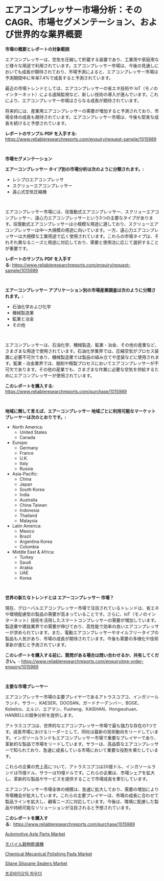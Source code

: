 <p><h1>エアコンプレッサー市場分析：そのCAGR、市場セグメンテーション、および世界的な業界概要</h1></p><p><strong>市場の概要とレポートの対象範囲</strong></p>
<p><p>エアコンプレッサーは、空気を圧縮して貯蔵する装置であり、工業用や家庭用など様々な用途で利用されています。エアコンプレッサー市場は、今後の見通しにおいても成長が期待されており、市場予測によると、エアコンプレッサー市場は予測期間中に年率7.4%で成長すると予測されています。</p><p>最近の市場トレンドとしては、エアコンプレッサーの省エネ技術や IoT（モノのインターネット）による遠隔監視など、新しい技術の導入が進んでいます。これにより、エアコンプレッサー市場はさらなる成長が期待されています。</p><p>将来的には、産業用エアコンプレッサーの需要が増加すると予測されており、市場全体の成長も期待されています。エアコンプレッサー市場は、今後も堅実な成長を続けると予想されています。</p></p>
<p><strong>レポートのサンプル PDF を入手する:</strong> <a href="https://www.reliableresearchreports.com/enquiry/request-sample/1015989">https://www.reliableresearchreports.com/enquiry/request-sample/1015989</a></p>
<p>&nbsp;</p>
<p><strong>市場セグメンテーション</strong></p>
<p><strong>エアーコンプレッサー タイプ別の市場分析は次のように分類されます。:</strong></p>
<p><ul><li>レシプロエアコンプレッサ</li><li>スクリューエアコンプレッサー</li><li>遠心式空気圧縮機</li></ul></p>
<p>&nbsp;</p>
<p><p>エアコンプレッサー市場には、往復動式エアコンプレッサー、スクリューエアコンプレッサー、遠心力エアコンプレッサーという3つの主要なタイプがあります。往復動式エアコンプレッサーは小規模な用途に適しており、スクリューエアコンプレッサーは中～大規模の用途に向いています。一方、遠心力エアコンプレッサーは大規模な工業用途で広く使用されています。これらの市場タイプは、それぞれ異なるニーズと用途に対応しており、需要と使用法に応じて選択することが重要です。</p></p>
<p><strong>レポートのサンプル PDF を入手する:</strong>&nbsp;<a href="https://www.reliableresearchreports.com/enquiry/request-sample/1015989">https://www.reliableresearchreports.com/enquiry/request-sample/1015989</a></p>
<p>&nbsp;</p>
<p><strong> エアーコンプレッサー アプリケーション別の市場産業調査は次のように分類されます。:</strong></p>
<p><ul><li>石油化学および化学</li><li>機械製造業</li><li>鉱業と冶金</li><li>その他</li></ul></p>
<p>&nbsp;</p>
<p><p>エアコンプレッサーは、石油化学、機械製造、鉱業・冶金、その他の産業など、さまざまな用途で使用されています。石油化学業界では、圧縮空気がプロセス装置に必要不可欠であり、機械製造業では製品の組み立てや塗装などに使用されます。鉱業・冶金業界では、掘削や精製プロセスにおいてエアコンプレッサーが不可欠であります。その他の産業でも、さまざまな作業に必要な空気を供給するためにエアコンプレッサーが使用されています。</p></p>
<p><strong>このレポートを購入する:</strong>&nbsp; <a href="https://www.reliableresearchreports.com/purchase/1015989">https://www.reliableresearchreports.com/purchase/1015989</a></p>
<p>&nbsp;</p>
<p><strong>地域に関して言えば、エアーコンプレッサー 地域ごとに利用可能なマーケットプレーヤーは次のとおりです。:</strong></p>
<p><ul>
    <li>
        North America:
        <ul>
            <li>United States</li>
            <li>Canada</li>
        </ul>
    </li>
    <li>
        Europe:
        <ul>
            <li>Germany</li>
            <li>France</li>
            <li>U.K.</li>
            <li>Italy</li>
            <li>Russia</li>
        </ul>
    </li>
    <li>
        Asia-Pacific:
        <ul>
            <li>China</li>
            <li>Japan</li>
            <li>South Korea</li>
            <li>India</li>
            <li>Australia</li>
            <li>China Taiwan</li>
            <li>Indonesia</li>
            <li>Thailand</li>
            <li>Malaysia</li>
        </ul>
    </li>
    <li>
        Latin America:
        <ul>
            <li>Mexico</li>
            <li>Brazil</li>
            <li>Argentina Korea</li>
            <li>Colombia</li>
        </ul>
    </li>
    <li>
        Middle East & Africa:
        <ul>
            <li>Turkey</li>
            <li>Saudi</li>
            <li>Arabia</li>
            <li>UAE</li>
            <li>Korea</li>
        </ul>
    </li>
    </ul></p>
<p>&nbsp;</p>
<p><strong>世界の新たなトレンドとは エアーコンプレッサー 市場？</strong></p>
<p><p>現在、グローバルエアコンプレッサー市場で注目されているトレンドは、省エネや環境配慮型の製品の需要が高まっていることです。さらに、IoT（モノのインターネット）技術を活用したスマートコンプレッサーの需要が増加しています。製造業や建設業界での需要が伸びており、高性能で効率の良いエアコンプレッサーが求められています。また、電動エアコンプレッサーやオイルフリータイプの製品も人気があり、市場の成長が期待されています。今後も需要の多様化や技術革新が進むと予測されています。</p></p>
<p><strong>このレポートを購入する前に、質問がある場合は問い合わせるか、共有してください。</strong>- <a href="https://www.reliableresearchreports.com/enquiry/pre-order-enquiry/1015989">https://www.reliableresearchreports.com/enquiry/pre-order-enquiry/1015989</a></p>
<p>&nbsp;</p>
<p><strong>主要な市場プレーヤー</strong></p>
<p><p>エアコンプレッサー市場の主要プレイヤーであるアトラスコプコ、インガソールランド、サラー、KAESER、DOOSAN、ガードナーデンバー、BOGE、Kobelco、エルジ、エアマン、Fusheng、KAISHAN、Hongwuhuan、HANBELLの競争分析を提供します。</p><p>アトラスコプコは、世界的なエアコンプレッサー市場で最も強力な存在の1つです。成長市場におけるリーダーとして、同社は最新の技術動向をリードしています。インガソールランドもエアコンプレッサー市場で重要なプレイヤーであり、革新的な製品で市場をリードしています。サラーは、高品質なエアコンプレッサーで知られており、急速に成長している市場において重要な役割を果たしています。</p><p>これらの企業の売上高について、アトラスコプコは20億ドル、インガソールランドは15億ドル、サラーは10億ドルです。これらの企業は、市場シェアを拡大し、革新的な製品やサービスを提供することで市場成長を牽引しています。</p><p>エアコンプレッサー市場全体の規模は、急速に拡大しており、需要の増加により市場機会が拡大しています。これらの主要プレイヤーは、市場の成長に合わせて製品ラインを拡大し、顧客ニーズに対応しています。今後は、環境に配慮した製品や持続可能なソリューションが注目されると予想されています。</p></p>
<p><strong>このレポートを購入する:</strong>&nbsp;&nbsp;<a href="https://www.reliableresearchreports.com/purchase/1015989">https://www.reliableresearchreports.com/purchase/1015989</a></p>
<p><p><a href="https://issuu.com/reportprime-2/docs/automotive-axle-parts-market-size-2030.pptx">Automotive Axle Parts Market</a></p><p><a href="https://medium.com/@austinjames1907/%E3%83%A2%E3%83%90%E3%82%A4%E3%83%AB%E7%B2%92%E5%AD%90%E4%B9%BE%E7%87%A5%E6%A9%9F%E5%B8%82%E5%A0%B4%E3%83%A1%E3%83%88%E3%83%AA%E3%82%AF%E3%82%B9%E3%81%AE%E3%83%87%E3%82%B3%E3%83%BC%E3%83%89-%E5%B8%82%E5%A0%B4%E3%82%B7%E3%82%A7%E3%82%A2-%E3%83%88%E3%83%AC%E3%83%B3%E3%83%89-%E3%81%8A%E3%82%88%E3%81%B3%E6%88%90%E9%95%B7%E3%83%91%E3%82%BF%E3%83%BC%E3%83%B3-e99e962ebdbe">モバイル穀物乾燥機</a></p><p><a href="https://github.com/globismark/Market-Research-Report-List-2/blob/main/chemical-mecanical-polishing-pads-market.md">Chemical Mecanical Polishing Pads Market</a></p><p><a href="https://iodized-pantydraco-05c.notion.site/Silane-Siloxane-Sealers-Market-Size-Share-Trends-Analysis-Report-By-Application-Regional-Outlook-1c06ae67eeab483582b1ae5cfc649a90">Silane Siloxane Sealers Market</a></p><p><a href="https://medium.com/@jerrodhilll68/%ED%94%84%EB%A1%9C%EB%B0%94%EC%9D%B4%EC%98%A4%ED%8B%B1-%EB%B6%84%EB%A7%90-%EC%8B%9C%EC%9E%A5-%EC%A7%80%ED%91%9C-%ED%95%B4%EB%8F%85-%EC%8B%9C%EC%9E%A5-%EC%A0%90%EC%9C%A0%EC%9C%A8-%ED%8A%B8%EB%A0%8C%EB%93%9C-%EB%B0%8F-%EC%84%B1%EC%9E%A5-%ED%8C%A8%ED%84%B4-83a1a7942e41">프로바이오틱 파우더</a></p></p>
